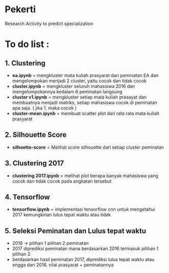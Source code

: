 # Pekerti
Research Activity to predict specialization

# To do list :
## 1. Clustering
- **ea.ipynb** = mengkluster mata kuliah prasyarat dari peminatan EA dan mengelompokan menjadi 2 cluster, yaitu cocok dan tidak cocok
- **cluster.ipynb** = mengkluster seluruh mahasiswa 2016 dan mengelompokannya kedalam 6 peminatan langsung
- **cluster v1.ipynb** = mengkluster setiap mata kuliah prasayat dan membuatnya menjadi matriks, setiap mahasiswa cocok di peminatan apa saja. ( jika 1, maka cocok )
- **cluster-mean.ipynb** = membuat scatter plot dari rata rata mata kuliah prasyarat

## 2. Silhouette Score
- **silhoette-score** = Melihat score silhouette dari setiap cluster peminatan

## 3. Clustering 2017
- **clustering 2017.ipynb** = melihat plot berapa banyak mahasiswa yang cocok dan tidak cocok pada angkatan tersebut

## 4. Tensorflow
- **tensorflow.ipynb** = implementasi tensorflow cnn untuk mengetahui 2017 kemungkinan lulus tepat waktu atau tidak

## 5. Seleksi Peminatan dan Lulus tepat waktu
- 2016 -> pilihan 1 pilihan 2 peminatan
- 2017 diprediksi peminatan mana berdasarkan 2016 termasuk pilihan 1 pilihan 2
- berdasarkan hasil peminatan 2017, diprediksi lulus tepat waktu atau engga dari 2016. nilai prasyarat + peminatannya

